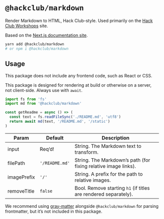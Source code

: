 # `@hackclub/markdown`

Render Markdown to HTML, Hack Club-style. Used primarily on the [Hack Club Workshops](https://hackclub.com/workshops/) site.

Based on the [Next.js documentation site](https://github.com/zeit/next-site/pull/473/files#diff-879732a0915babd1688248ad1144c2d4).

```sh
yarn add @hackclub/markdown
# or npm i @hackclub/markdown
```

## Usage

This package does not include any frontend code, such as React or CSS.

This package is designed for rendering at build or otherwise on a server, not client-side.
Always use with `await`.

```js
import fs from 'fs'
import md from '@hackclub/markdown'

const getReadme = async () => (
  const text = fs.readFileSync('./README.md', 'utf8')
  return await md(text, '/README.md', '/static')
)
```

| Param       | Default        | Description                                                     |
| ----------- | -------------- | --------------------------------------------------------------- |
| input       | Req’d!         | String. The Markdown text to transform.                         |
| filePath    | `'/README.md'` | String. The Markdown’s path (for fixing relative image links).  |
| imagePrefix | `'/'`          | String. A prefix for the path to relative images.               |
| removeTitle | `false`        | Bool. Remove starting `h1` (if titles are rendered separately). |

We recommend using [gray-matter](https://npm.im/gray-matter) alongside `@hackclub/markdown` for parsing frontmatter, but it’s not included in this package.
